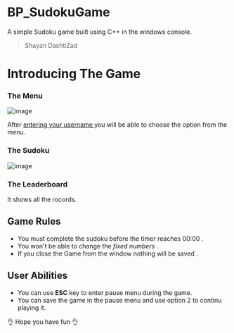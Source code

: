 # BP_SudokuGame
A simple Sudoku game built using C++ in the windows console.
>Shayan DashtiZad
# Introducing The Game
### The Menu
![image](https://github.com/user-attachments/assets/c4d999d5-7f7c-43b4-8405-7810c5d60c56)

After <ins> entering your username </ins> you will be able to choose the option from the menu.
### The Sudoku
![image](https://github.com/user-attachments/assets/92b1bfab-93ef-4495-9146-67e4f8821a04)

### The Leaderboard
It shows all the rocords.

## Game Rules

+ You must complete the sudoku before the timer reaches 00:00 .
+ You won't be able to change the *fixed numbers* .
+ If you close the Game from the window nothing will be saved .

## User Abilities

+ You can use **ESC** key to enter pause menu during the game.
+ You can save the game in the pause menu and use option 2 to continu playing it.

👌 Hope you have fun 👌


